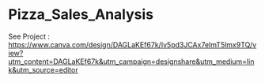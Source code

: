 # Pizza_Sales_Analysis

See Project : https://www.canva.com/design/DAGLaKEf67k/Iv5pd3JCAx7eImT5lmx9TQ/view?utm_content=DAGLaKEf67k&utm_campaign=designshare&utm_medium=link&utm_source=editor 
